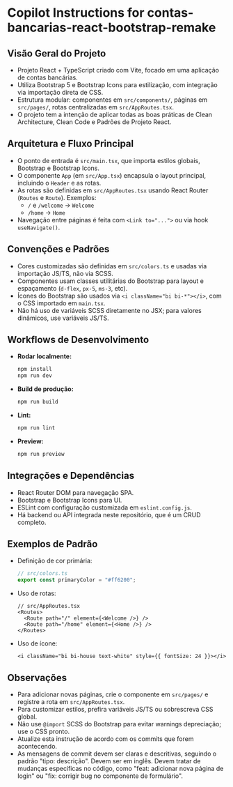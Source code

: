 # Copilot Instructions for contas-bancarias-react-bootstrap-remake

## Visão Geral do Projeto

- Projeto React + TypeScript criado com Vite, focado em uma aplicação de contas bancárias.
- Utiliza Bootstrap 5 e Bootstrap Icons para estilização, com integração via importação direta de CSS.
- Estrutura modular: componentes em `src/components/`, páginas em `src/pages/`, rotas centralizadas em `src/AppRoutes.tsx`.
- O projeto tem a intenção de aplicar todas as boas práticas de Clean Architecture, Clean Code e Padrões de Projeto React.

## Arquitetura e Fluxo Principal

- O ponto de entrada é `src/main.tsx`, que importa estilos globais, Bootstrap e Bootstrap Icons.
- O componente `App` (em `src/App.tsx`) encapsula o layout principal, incluindo o `Header` e as rotas.
- As rotas são definidas em `src/AppRoutes.tsx` usando React Router (`Routes` e `Route`). Exemplos:
  - `/` e `/welcome` → `Welcome`
  - `/home` → `Home`
- Navegação entre páginas é feita com `<Link to="...">` ou via hook `useNavigate()`.

## Convenções e Padrões

- Cores customizadas são definidas em `src/colors.ts` e usadas via importação JS/TS, não via SCSS.
- Componentes usam classes utilitárias do Bootstrap para layout e espaçamento (`d-flex`, `px-5`, `ms-3`, etc).
- Ícones do Bootstrap são usados via `<i className="bi bi-*"></i>`, com o CSS importado em `main.tsx`.
- Não há uso de variáveis SCSS diretamente no JSX; para valores dinâmicos, use variáveis JS/TS.

## Workflows de Desenvolvimento

- **Rodar localmente:**
  ```bash
  npm install
  npm run dev
  ```
- **Build de produção:**
  ```bash
  npm run build
  ```
- **Lint:**
  ```bash
  npm run lint
  ```
- **Preview:**
  ```bash
  npm run preview
  ```

## Integrações e Dependências

- React Router DOM para navegação SPA.
- Bootstrap e Bootstrap Icons para UI.
- ESLint com configuração customizada em `eslint.config.js`.
- Há backend ou API integrada neste repositório, que é um CRUD completo.

## Exemplos de Padrão

- Definição de cor primária:
  ```ts
  // src/colors.ts
  export const primaryColor = "#ff6200";
  ```
- Uso de rotas:
  ```tsx
  // src/AppRoutes.tsx
  <Routes>
    <Route path="/" element={<Welcome />} />
    <Route path="/home" element={<Home />} />
  </Routes>
  ```
- Uso de ícone:
  ```tsx
  <i className="bi bi-house text-white" style={{ fontSize: 24 }}></i>
  ```

## Observações

- Para adicionar novas páginas, crie o componente em `src/pages/` e registre a rota em `src/AppRoutes.tsx`.
- Para customizar estilos, prefira variáveis JS/TS ou sobrescreva CSS global.
- Não use `@import` SCSS do Bootstrap para evitar warnings depreciação; use o CSS pronto.
- Atualize esta instrução de acordo com os commits que forem acontecendo.
- As mensagens de commit devem ser claras e descritivas, seguindo o padrão "tipo: descrição". Devem ser em inglês. Devem tratar de mudanças específicas no código, como "feat: adicionar nova página de login" ou "fix: corrigir bug no componente de formulário".
